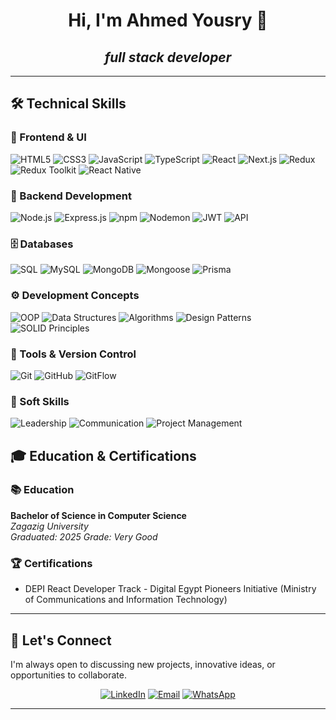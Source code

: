 <div align="center">

# Hi, I'm Ahmed Yousry 👋
## *full stack developer*

</div>

---

## 🛠️ Technical Skills

### 🎨 Frontend & UI
![HTML5](https://img.shields.io/badge/HTML5-E34F26?style=for-the-badge&logo=html5&logoColor=white)
![CSS3](https://img.shields.io/badge/CSS3-1572B6?style=for-the-badge&logo=css3&logoColor=white)
![JavaScript](https://img.shields.io/badge/JavaScript-F7DF1E?style=for-the-badge&logo=javascript&logoColor=black)
![TypeScript](https://img.shields.io/badge/TypeScript-007ACC?style=for-the-badge&logo=typescript&logoColor=white)
![React](https://img.shields.io/badge/React-20232A?style=for-the-badge&logo=react&logoColor=61DAFB)
![Next.js](https://img.shields.io/badge/Next.js-000000?style=for-the-badge&logo=next.js&logoColor=white)
![Redux](https://img.shields.io/badge/Redux-593D88?style=for-the-badge&logo=redux&logoColor=white)
![Redux Toolkit](https://img.shields.io/badge/Redux%20Toolkit-593D88?style=for-the-badge&logo=redux&logoColor=white)
![React Native](https://img.shields.io/badge/React_Native-20232A?style=for-the-badge&logo=react&logoColor=61DAFB)

### 🔧 Backend Development
![Node.js](https://img.shields.io/badge/Node.js-43853D?style=for-the-badge&logo=node.js&logoColor=white)
![Express.js](https://img.shields.io/badge/Express.js-404D59?style=for-the-badge&logo=express&logoColor=white)
![npm](https://img.shields.io/badge/npm-CB3837?style=for-the-badge&logo=npm&logoColor=white)
![Nodemon](https://img.shields.io/badge/Nodemon-76D04B?style=for-the-badge&logo=nodemon&logoColor=white)
![JWT](https://img.shields.io/badge/JWT-000000?style=for-the-badge&logo=JSON%20web%20tokens&logoColor=white)
![API](https://img.shields.io/badge/REST%20APIs-02569B?style=for-the-badge&logo=fastapi&logoColor=white)

### 🗄️ Databases
![SQL](https://img.shields.io/badge/SQL-316192?style=for-the-badge&logo=postgresql&logoColor=white)
![MySQL](https://img.shields.io/badge/MySQL-005C84?style=for-the-badge&logo=mysql&logoColor=white)
![MongoDB](https://img.shields.io/badge/MongoDB-4EA94B?style=for-the-badge&logo=mongodb&logoColor=white)
![Mongoose](https://img.shields.io/badge/Mongoose-880000?style=for-the-badge&logo=mongoose&logoColor=white)
![Prisma](https://img.shields.io/badge/Prisma-3982CE?style=for-the-badge&logo=Prisma&logoColor=white)

### ⚙️ Development Concepts
![OOP](https://img.shields.io/badge/OOP-FF6B6B?style=for-the-badge&logo=object-oriented&logoColor=white)
![Data Structures](https://img.shields.io/badge/Data%20Structures-4ECDC4?style=for-the-badge&logo=algorithms&logoColor=white)
![Algorithms](https://img.shields.io/badge/Algorithms-45B7D1?style=for-the-badge&logo=algorithms&logoColor=white)
![Design Patterns](https://img.shields.io/badge/Design%20Patterns-FF9FF3?style=for-the-badge&logo=design&logoColor=white)
![SOLID Principles](https://img.shields.io/badge/SOLID%20Principles-F38BA8?style=for-the-badge&logo=solid&logoColor=white)

### 🔧 Tools & Version Control
![Git](https://img.shields.io/badge/Git-F05032?style=for-the-badge&logo=git&logoColor=white)
![GitHub](https://img.shields.io/badge/GitHub-181717?style=for-the-badge&logo=github&logoColor=white)
![GitFlow](https://img.shields.io/badge/GitFlow-F05032?style=for-the-badge&logo=git&logoColor=white)

### 💼 Soft Skills
![Leadership](https://img.shields.io/badge/Leadership-FF6B6B?style=for-the-badge&logo=leadership&logoColor=white)
![Communication](https://img.shields.io/badge/Communication-9B59B6?style=for-the-badge&logo=communication&logoColor=white)
![Project Management](https://img.shields.io/badge/Project%20Management-3498DB?style=for-the-badge&logo=project&logoColor=white)

## 🎓 Education & Certifications

### 📚 Education
**Bachelor of Science in Computer Science**  
*Zagazig University*  
*Graduated: 2025*
*Grade: Very Good*


### 🏆 Certifications
- DEPI React Developer Track - Digital Egypt Pioneers Initiative (Ministry of Communications and Information Technology)

---


## 🤝 Let's Connect

I'm always open to discussing new projects, innovative ideas, or opportunities to collaborate.

<div align="center">
  
[![LinkedIn](https://img.shields.io/badge/LinkedIn-0077B5?style=for-the-badge&logo=linkedin&logoColor=white)](https://www.linkedin.com/in/ahmed-yousry-656896253/)
[![Email](https://img.shields.io/badge/Email-D14836?style=for-the-badge&logo=gmail&logoColor=white)](mailto:ahmeddidamony9@gmail.com)
[![WhatsApp](https://img.shields.io/badge/WhatsApp-25D366?style=for-the-badge&logo=whatsapp&logoColor=white)](https://wa.me/201020810742 )

</div>

---

